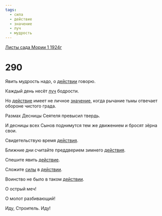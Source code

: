 ```yaml
---
tags:
  - сила
  - действие
  - значение
  - луч
  - мудрость
---
```


[Листы сада Мории 1 1924г](/agni/1924)

# 290
Явить мудрость надо, о [действии](/tag/#[действие](/tag/#действие)) говорю.   

Каждый день несёт [луч](/tag/#луч) бодрости.   

Но [действие](/tag/#действие) имеет не личное [значение](/tag/#значение), когда рычание тьмы отвечает обороне чистого града.   

Размах Десницы Сеятеля превысил твердь.   

И десницы всех Сынов поднимутся тем же движением и бросят зёрна свои.   

Свидетельствую время [действия](/tag/#действие).   

Ближние дни считайте преддверием зимнего [действия](/tag/#действие).   

Спешите явить [действие](/tag/#действие).   

Сложите [силы](/tag/#сила) в [действии](/tag/#[действие](/tag/#действие)).   

Воинство не было в таком [действии](/tag/#[действие](/tag/#действие)).   

О острый меч!   

О молот разбивающий!   

Иду, Строитель. Иду!   

